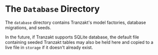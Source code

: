 # The `Database` Directory
The `database` directory contains Tranzakt's model factories, database migrations, and seeds.

In the future, if Tranzakt supports SQLite database,
the default file containing seeded Tranzakt tables
may also be held here and copied to a live file in `storage` if it doesn't already exist.
